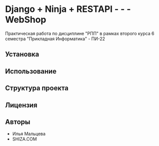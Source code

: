 # Django + Ninja + RESTAPI - - - WebShop

Практическая работа по дисциплине "РПП" в рамках второго курса 6 семестра "Прикладная Информатика" - ПИ-22

## Установка


## Использование


## Структура проекта


## Лицензия


## Авторы

- Илья Мальцева
- SHIZA.COM
